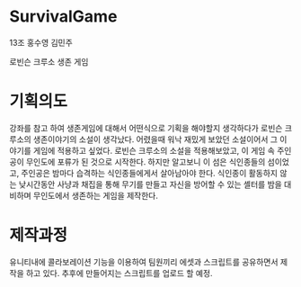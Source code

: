 # SurvivalGame

13조 홍수영 김민주

로빈슨 크루소 생존 게임


# 기획의도

강좌를 참고 하여 생존게임에 대해서 어떤식으로 기획을 해야할지 생각하다가 로빈슨 크루소의 생존이야기의 소설이 생각났다. 어렸을때 워낙 재밌게 보았던 소설이어서 그 이야기를 게임에 적용하고 싶었다. 로빈슨 크루소의 소설을 적용해보았고, 이 게임 속 주인공이 무인도에 포류가 된 것으로 시작한다. 하지만 알고보니 이 섬은 식인종들의 섬이었고, 주인공은 밤마다 습격하는 식인종들에게서 살아남아야 한다. 식인종이 활동하지 않는 낮시간동안 사냥과 채집을 통해 무기를 만들고 자신을 방어할 수 있는 셸터를 밤을 대비하며 무인도에서 생존하는 게임을 제작한다.


# 제작과정

유니티내에 콜라보레이션 기능을 이용하여 팀원끼리 에셋과 스크립트를 공유하면서 제작을 하고 있다. 추후에 만들어지는 스크립트를 업로드 할 예정.
